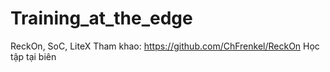 # Training_at_the_edge
ReckOn, SoC, LiteX
Tham khao: https://github.com/ChFrenkel/ReckOn
Học tập tại biên
